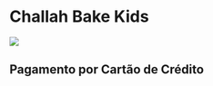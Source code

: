 # Challah Bake Kids

![](https://chabadjdp.github.io/kids/flyer.jpg)

## Pagamento por Cartão de Crédito
